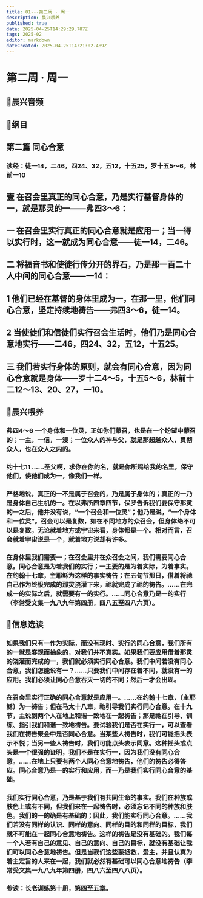 ```yaml
---
title: 01---第二周 · 周一
description: 晨兴喂养
published: true
date: 2025-04-25T14:29:29.787Z
tags: 2025-02
editor: markdown
dateCreated: 2025-04-25T14:21:02.489Z
---
```


# 第二周 · 周一
## 🎵晨兴音频

## 📖纲目

## 第二篇   同心合意

### 读经：徒一14，二46，四24、32，五12，十五25，罗十五5～6，林前一10

## 壹   在召会里真正的同心合意，乃是实行基督身体的一，就是那灵的一——弗四3～6：

## 一   在召会里实行真正的同心合意就是应用一；当一得以实行时，这一就成为同心合意——徒一14，二46。

## 二   将福音书和使徒行传分开的界石，乃是那一百二十人中间的同心合意——一14：

## 1   他们已经在基督的身体里成为一，在那一里，他们同心合意，坚定持续地祷告——弗四3～6，徒一14。

## 2   当使徒们和信徒们实行召会生活时，他们乃是同心合意地实行——二46，四24、32，五12，十五25。

## 三   我们若实行身体的原则，就会有同心合意，因为同心合意就是身体——罗十二4～5，十五5～6，林前十二12～13、20、27，一10。

## 📖晨兴喂养

### 弗四4～6    一个身体和一位灵，正如你们蒙召，也是在一个盼望中蒙召的；一主，一信，一浸；一位众人的神与父，就是那超越众人，贯彻众人，也在众人之内的。

### 约十七11     ……圣父啊，求你在你的名，就是你所赐给我的名里，保守他们，使他们成为一，像我们一样。

### 严格地说，真正的一不是属于召会的，乃是属于身体的；真正的一乃是身体自己生机的一。在以弗所四章四节，保罗告诉我们要保守那灵的一之后，他并没有说，“一个召会和一位灵”；他乃是说，“一个身体和一位灵”。召会可以是复数，如在不同地方的众召会，但身体绝不可以是复数。无论就着地方或宇宙来看，身体都是一个。相对而言，召会就着宇宙说是一个，就着地方说却有许多。

### 在身体里我们需要一；在召会里并在众召会之间，我们需要同心合意。同心合意是为着我们的实行；一主要的是为着实际，为着事实。在约翰十七章，主耶稣为这样的事实祷告；在五旬节那日，借着将祂自己作为终极完成的那灵浇灌下来，祂就完成了祂的祷告。……在完成一的实际之后，就需要有一的实行。……同心合意乃是一的实行（李常受文集一九八九年第四册，四八五至四八六页）。

## 📖信息选读

### 如果我们只有一作为实际，而没有现时、实行的同心合意，我们所有的一就是客观而抽象的，对我们并不真实。如果我们要应用借着那灵的浇灌而完成的一，我们就必须实行同心合意。我们中间若没有同心合意，我们怎能说有一？……只要我们中间存在着不同，就没有一的应用。我们必须让同心合意吞灭一切的不同；然后一才会出现。

### 在召会里实行正确的同心合意就是应用一。……在约翰十七章，〔主耶稣〕为一祷告；但在马太十八章，祂引导我们实行同心合意。在十九节，主说到两个人在地上和谐一致地在一起祷告；那是祂在引导、训练、指引我们和谐一致地祷告。要试验我们是否在实行一，可以查看我们在祷告聚会中是否同心合意。当某些人祷告时，我们可能摇头表示不悦；当另一些人祷告时，我们可能点头表示同意。这种摇头或点头是一个很强的证明，我们不是在实行一，因为我们没有同心合意。……在地上只要有两个人同心合意地祷告，他们的祷告必得答应。同心合意乃是一的实行和应用，而一乃是我们实行同心合意的基础。

### 我们实行同心合意，乃是基于我们有共同生命的事实。我们在种族或肤色上或有不同，但我们来在一起祷告时，必须忘记不同的种族和肤色。我们的一的确是有基础的；因此，我们能实行同心合意。……我们若没有同样的认识、同样的意向、同样的目的和同样的目标，我们就不可能在一起同心合意地祷告。这样的祷告是没有基础的。我们每一个人若有自己的意见、自己的意向、自己的目标，就没有基础让我们可以同心合意地祷告。但是当我们这些蒙拯救，爱主，并且认真为着主定旨的人来在一起，我们就必然有基础可以同心合意地祷告（李常受文集一九八九年第四册，四八六至四八八页）。

### 参读：长老训练第十册，第四至五章。
